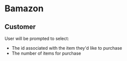 # Bamazon

<h2> Customer </h2>
<p> User will be prompted to select:  </p>
<ul>
<li>The id associated with the item they'd like to purchase</li>
<li>The number of items for purchase</li>
</ul>

<a href ="https://drive.google.com/file/d/1qAnIf4odB9o9jE_PfiQE-fly0ALITwXZ/view"> </a>
